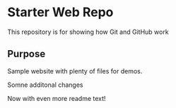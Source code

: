 # Starter Web Repo

This repository is for showing how Git and GitHub work

## Purpose

Sample website with plenty of files for demos.

Somne additonal changes

Now with even more readme text!
